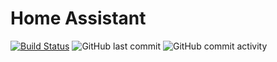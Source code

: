 # Home Assistant
[![Build Status](https://travis-ci.com/stroodl3bug/upgraded-couscous.svg?branch=master)](https://travis-ci.com/stroodl3bug/upgraded-couscous)
![GitHub last commit](https://img.shields.io/github/last-commit/stroodl3bug/upgraded-couscous)
![GitHub commit activity](https://img.shields.io/github/commit-activity/m/stroodl3bug/upgraded-couscous)
